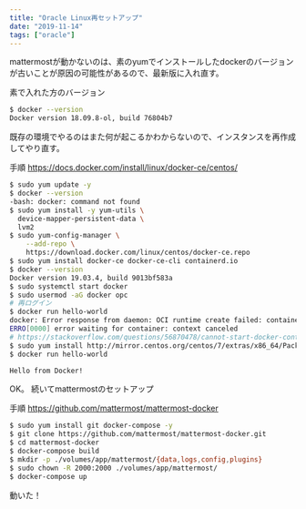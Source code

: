```yaml
---
title: "Oracle Linux再セットアップ"
date: "2019-11-14"
tags: ["oracle"]
---
```


mattermostが動かないのは、素のyumでインストールしたdockerのバージョンが古いことが原因の可能性があるので、最新版に入れ直す。

素で入れた方のバージョン
```Bash
$ docker --version
Docker version 18.09.8-ol, build 76804b7
```

既存の環境でやるのはまた何が起こるかわからないので、インスタンスを再作成してやり直す。

手順
https://docs.docker.com/install/linux/docker-ce/centos/

```Bash
$ sudo yum update -y
$ docker --version
-bash: docker: command not found
$ sudo yum install -y yum-utils \
  device-mapper-persistent-data \
  lvm2
$ sudo yum-config-manager \
    --add-repo \
    https://download.docker.com/linux/centos/docker-ce.repo
$ sudo yum install docker-ce docker-ce-cli containerd.io
$ docker --version
Docker version 19.03.4, build 9013bf583a
$ sudo systemctl start docker
$ sudo usermod -aG docker opc
# 再ログイン
$ docker run hello-world
docker: Error response from daemon: OCI runtime create failed: container_linux.go:346: starting container process caused "process_linux.go:449: container init caused \"write /proc/self/attr/keycreate: permission denied\"": unknown.
ERRO[0000] error waiting for container: context canceled 
# https://stackoverflow.com/questions/56870478/cannot-start-docker-container-in-docker-ce-on-oracle-linux
$ sudo yum install http://mirror.centos.org/centos/7/extras/x86_64/Packages/container-selinux-2.107-1.el7_6.noarch.rpm
$ docker run hello-world

Hello from Docker!
```
OK。
続いてmattermostのセットアップ

手順
https://github.com/mattermost/mattermost-docker
```bash
$ sudo yum install git docker-compose -y
$ git clone https://github.com/mattermost/mattermost-docker.git
$ cd mattermost-docker
$ docker-compose build
$ mkdir -p ./volumes/app/mattermost/{data,logs,config,plugins}
$ sudo chown -R 2000:2000 ./volumes/app/mattermost/
$ docker-compose up
```
動いた！
